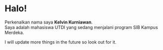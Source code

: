 # Halo!
Perkenalkan nama saya **Kelvin Kurniawan**.\
Saya adalah mahasiswa UTDI yang sedang menjalani program SIB Kampus Merdeka.

I will update more things in the future so look out for it.
